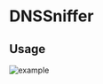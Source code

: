 # DNSSniffer

## Usage

![example](https://github.com/AmyangXYZ/DNSSniffer/blob/master/img/example.png)
